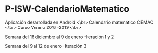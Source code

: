 # P-ISW-CalendarioMatematico
Aplicación desarrollada en Android <\br>
Calendario matemático CIEMAC <\br>
Curso Verano 2018 -2019 <\br>

Semana del 16 diciembre al 9 de enero 
-Iteración 1 y 2

Semana del 9 al 12 de enero
-Iteración 3
